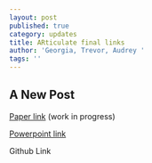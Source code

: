 ```yaml
---
layout: post
published: true
category: updates
title: ARticulate final links
author: 'Georgia, Trevor, Audrey '
tags: ''
---
```

## A New Post

[Paper link](https://docs.google.com/document/d/1_anJtJOHGxKtoTUx2k-P6CMbBMfvp1vFV5lP1z_e01w/edit?usp=sharing) (work in progress)

[Powerpoint link](https://docs.google.com/presentation/d/1cnIxObfAqbWjo-_8ebgvQ1g_QtF_3hI3t96wK0FFHpE/edit?usp=sharing) 

Github Link